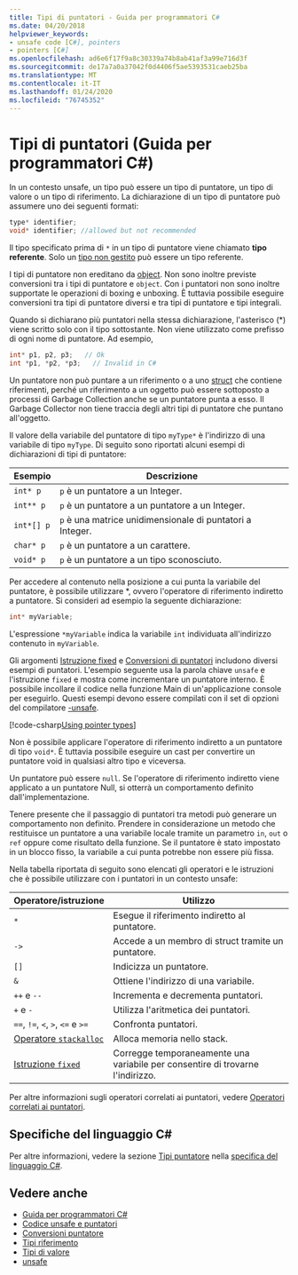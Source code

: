 ```yaml
---
title: Tipi di puntatori - Guida per programmatori C#
ms.date: 04/20/2018
helpviewer_keywords:
- unsafe code [C#], pointers
- pointers [C#]
ms.openlocfilehash: ad6e6f17f9a8c30339a74b8ab41af3a99e716d3f
ms.sourcegitcommit: de17a7a0a37042f0d4406f5ae5393531caeb25ba
ms.translationtype: MT
ms.contentlocale: it-IT
ms.lasthandoff: 01/24/2020
ms.locfileid: "76745352"
---
```

# <a name="pointer-types-c-programming-guide"></a>Tipi di puntatori (Guida per programmatori C#)

In un contesto unsafe, un tipo può essere un tipo di puntatore, un tipo di valore o un tipo di riferimento. La dichiarazione di un tipo di puntatore può assumere uno dei seguenti formati:

``` csharp
type* identifier;
void* identifier; //allowed but not recommended
```

Il tipo specificato prima di `*` in un tipo di puntatore viene chiamato **tipo referente**. Solo un [tipo non gestito](../../language-reference/builtin-types/unmanaged-types.md) può essere un tipo referente.

I tipi di puntatore non ereditano da [object](../../language-reference/builtin-types/reference-types.md). Non sono inoltre previste conversioni tra i tipi di puntatore e `object`. Con i puntatori non sono inoltre supportate le operazioni di boxing e unboxing. È tuttavia possibile eseguire conversioni tra tipi di puntatore diversi e tra tipi di puntatore e tipi integrali.

Quando si dichiarano più puntatori nella stessa dichiarazione, l'asterisco (*) viene scritto solo con il tipo sottostante. Non viene utilizzato come prefisso di ogni nome di puntatore. Ad esempio,

```csharp
int* p1, p2, p3;   // Ok
int *p1, *p2, *p3;   // Invalid in C#
```

Un puntatore non può puntare a un riferimento o a uno [struct](../../language-reference/keywords/struct.md) che contiene riferimenti, perché un riferimento a un oggetto può essere sottoposto a processi di Garbage Collection anche se un puntatore punta a esso. Il Garbage Collector non tiene traccia degli altri tipi di puntatore che puntano all'oggetto.

Il valore della variabile del puntatore di tipo `myType*` è l'indirizzo di una variabile di tipo `myType`. Di seguito sono riportati alcuni esempi di dichiarazioni di tipi di puntatore:

|Esempio|Descrizione|
|-------------|-----------------|
|`int* p`|`p` è un puntatore a un Integer.|
|`int** p`|`p` è un puntatore a un puntatore a un Integer.|
|`int*[] p`|`p` è una matrice unidimensionale di puntatori a Integer.|
|`char* p`|`p` è un puntatore a un carattere.|
|`void* p`|`p` è un puntatore a un tipo sconosciuto.|

Per accedere al contenuto nella posizione a cui punta la variabile del puntatore, è possibile utilizzare *, ovvero l'operatore di riferimento indiretto a puntatore. Si consideri ad esempio la seguente dichiarazione:

```csharp
int* myVariable;
```

L'espressione `*myVariable` indica la variabile `int` individuata all'indirizzo contenuto in `myVariable`.

Gli argomenti [Istruzione fixed](../../language-reference/keywords/fixed-statement.md) e [Conversioni di puntatori](./pointer-conversions.md) includono diversi esempi di puntatori. L'esempio seguente usa la parola chiave `unsafe` e l'istruzione `fixed` e mostra come incrementare un puntatore interno.  È possibile incollare il codice nella funzione Main di un'applicazione console per eseguirlo. Questi esempi devono essere compilati con il set di opzioni del compilatore [-unsafe](../../language-reference/compiler-options/unsafe-compiler-option.md).

[!code-csharp[Using pointer types](../../../../samples/snippets/csharp/keywords/FixedKeywordExamples.cs#5)]

Non è possibile applicare l'operatore di riferimento indiretto a un puntatore di tipo `void*`. È tuttavia possibile eseguire un cast per convertire un puntatore void in qualsiasi altro tipo e viceversa.

Un puntatore può essere `null`. Se l'operatore di riferimento indiretto viene applicato a un puntatore Null, si otterrà un comportamento definito dall'implementazione.

Tenere presente che il passaggio di puntatori tra metodi può generare un comportamento non definito. Prendere in considerazione un metodo che restituisce un puntatore a una variabile locale tramite un parametro `in`, `out` o `ref` oppure come risultato della funzione. Se il puntatore è stato impostato in un blocco fisso, la variabile a cui punta potrebbe non essere più fissa.

Nella tabella riportata di seguito sono elencati gli operatori e le istruzioni che è possibile utilizzare con i puntatori in un contesto unsafe:

|Operatore/istruzione|Utilizzo|
|-------------------------|---------|
|`*`|Esegue il riferimento indiretto al puntatore.|
|`->`|Accede a un membro di struct tramite un puntatore.|
|`[]`|Indicizza un puntatore.|
|`&`|Ottiene l'indirizzo di una variabile.|
|`++` e `--`|Incrementa e decrementa puntatori.|
|`+` e `-`|Utilizza l'aritmetica dei puntatori.|
|`==`, `!=`, `<`, `>`, `<=` e `>=`|Confronta puntatori.|
|[Operatore `stackalloc`](../../language-reference/operators/stackalloc.md)|Alloca memoria nello stack.|
|[Istruzione `fixed`](../../language-reference/keywords/fixed-statement.md)|Corregge temporaneamente una variabile per consentire di trovarne l'indirizzo.|

Per altre informazioni sugli operatori correlati ai puntatori, vedere [Operatori correlati ai puntatori](../../language-reference/operators/pointer-related-operators.md).

## <a name="c-language-specification"></a>Specifiche del linguaggio C#

Per altre informazioni, vedere la sezione [Tipi puntatore](~/_csharplang/spec/unsafe-code.md#pointer-types) nella [specifica del linguaggio C#](~/_csharplang/spec/introduction.md).

## <a name="see-also"></a>Vedere anche

- [Guida per programmatori C#](../index.md)
- [Codice unsafe e puntatori](index.md)
- [Conversioni puntatore](pointer-conversions.md)
- [Tipi riferimento](../../language-reference/keywords/reference-types.md)
- [Tipi di valore](../../language-reference/builtin-types/value-types.md)
- [unsafe](../../language-reference/keywords/unsafe.md)
